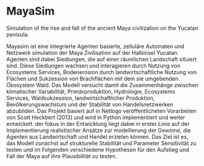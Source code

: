 # MayaSim
Simulation of the rise and fall of the ancient Maya civilization on the Yucatan penisula.

Mayasim ist eine integrierte Agenten basierte, zelluläre Automaten und Netzwerk simulation der Maya Zivilisation auf der Halbinsel Yucatan. Agenten sind dabei Siedlungen, die auf einer räumlichen Landschaft situiert sind. Diese Siedlungen wachsen und interagieren durch Nutzung von Ecosystems Services, Bodenerosion durch landwirtschaftliche Nutzung von Flächen und Sukzession von Brachflächen mit dem sie umgebenden Ökosystem Wald. Das Modell versucht damit die Zusammenhänge zwischen klimatischer Variabilität, Primärproduktion, Hydrologie, Ecosystems Services, Waldsukzession, landwirtschaftlicher Produktion, Bevölkerungswachstum und der Stabilität von Handelsnetzwerken abzubilden. Das Projekt basiert auf in Netlogo veröffentlicheten Vorarbeiten von Scott Heckbert (2013) und wird in Python implementiert und weiter entwickelt. der fokus in der Entwicklung liegt dabei in erster Linie auf der Implementierung realistischer Ansätze zur modellierung der Gewinne, die Agenten aus Landwirtschaft und Handel erzielen können. Das Ziel ist es, das Modell zunächst auf strukturelle Stabilität und Parameter Sensitivität zu testen und im Folgenden verschiedene Hypothesen für den Aufstieg und Fall der Maya auf ihre Plausibilität zu testen.
